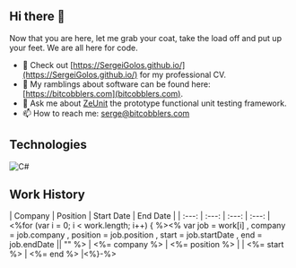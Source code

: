 ## Hi there 👋

Now that you are here, let me grab your coat, take the load off and put up your feet.  We are all here for code.

- 🔭 Check out [https://SergeiGolos.github.io/](https://SergeiGolos.github.io/) for my professional CV.
- 🤔 My ramblings about software can be found here: [https://bitcobblers.com](bitcobblers.com).
- 💬 Ask me about [ZeUnit](https://github.com/bitcobblers/ZeUnit) the prototype functional unit testing framework.
- 📫 How to reach me: [serge@bitcobblers.com](mailto:serge@bitcobblers.com)

## Technologies

![C#](https://img.shields.io/badge/c%23-%23239120.svg?style=for-the-badge&logo=csharp&logoColor=white)


## Work History
| Company | Position | Start Date | End Date |
| :---:   | :---: | :---: | :---: |<%for (var i = 0; i < work.length; i++) {    %><%
  var job = work[i]
      , company = job.company
      , position = job.position
      , start = job.startDate
      , end = job.endDate || ""
    %>
| <%= company %> | <%= position %> | | <%= start %> | <%= end %> |<%}-%>
